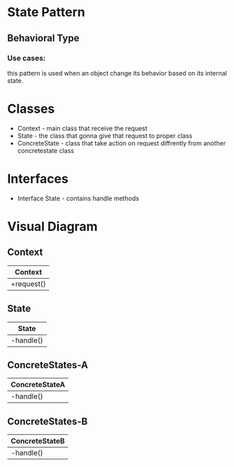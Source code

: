 # State Pattern

## Behavioral Type  

### Use cases:
this pattern is used when an object change its behavior based on its internal state.

# Classes
- Context - main class that receive the request
- State   - the class that gonna give that request to proper class 
- ConcreteState - class that take action on request diffrently from another concretestate class

# Interfaces
- Interface State - contains handle methods


# Visual Diagram

## Context

| Context 
| ------
| +request()

## State

| State
| ------
| -handle()

## ConcreteStates-A

| ConcreteStateA
| ------
| -handle()

## ConcreteStates-B

| ConcreteStateB
| ------
| -handle()
